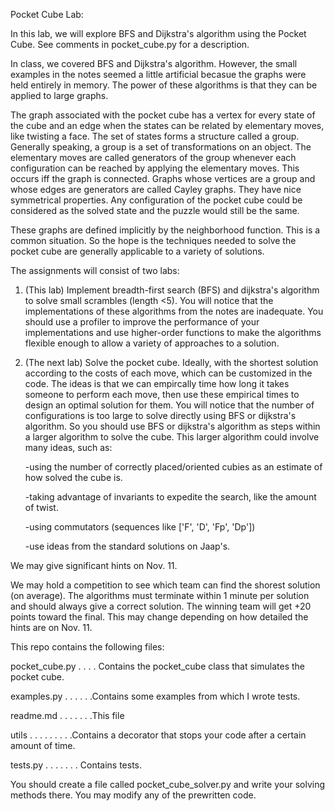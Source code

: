 Pocket Cube Lab:

In this lab, we will explore BFS and Dijkstra's algorithm using the Pocket Cube. See comments in pocket_cube.py for a description.

In class, we covered BFS and Dijkstra's algorithm. However, the small examples in the notes seemed a little artificial becasue the graphs were held entirely in memory. The power of these algorithms is that they can be applied to large graphs.

The graph associated with the pocket cube has a vertex for every state of the cube and an edge when the states can be related by elementary moves, like twisting a face. The set of states forms a structure called a group. Generally speaking, a group is a set of transformations on an object. The elementary moves are called generators of the group whenever each configuration can be reached by applying the elementary moves. This occurs iff the graph is connected. Graphs whose vertices are a group and whose edges are generators are called Cayley graphs. They have nice symmetrical properties. Any configuration of the pocket cube could be considered as the solved state and the puzzle would still be the same.

These graphs are defined implicitly by the neighborhood function. This is a common situation. So the hope is the techniques needed to solve the pocket cube are generally applicable to a variety of solutions.

The assignments will consist of two labs:

1. (This lab) Implement breadth-first search (BFS) and dijkstra's algorithm to solve small scrambles (length <5). You will notice that the implementations of these algorithms from the notes are inadequate. You should use a profiler to improve the performance of your implementations and use higher-order functions to make the algorithms flexible enough to allow a variety of approaches to a solution.

2. (The next lab) Solve the pocket cube. Ideally, with the shortest solution according to the costs of each move, which can be customized in the code. The ideas is that we can empircally time how long it takes someone to perform each move, then use these empirical times to design an optimal solution for them. You will notice that the number of configurations is too large to solve directly using BFS or dijkstra's algorithm. So you should use BFS or dijkstra's algorithm as steps within a larger algorithm to solve the cube. This larger algorithm could involve many ideas, such as:

   -using the number of correctly placed/oriented cubies as an estimate of how solved the cube is.
   
   -taking advantage of invariants to expedite the search, like the amount of twist.
   
   -using commutators (sequences like ['F', 'D', 'Fp', 'Dp'])
   
   -use ideas from the standard solutions on Jaap's.

We may give significant hints on Nov. 11.

We may hold a competition to see which team can find the shorest solution (on average). The algorithms must terminate within 1 minute per solution and should always give a correct solution. The winning team will get +20 points toward the final. This may change depending on how detailed the hints are on Nov. 11.


This repo contains the following files:

pocket_cube.py . . . . Contains the pocket_cube class that simulates the pocket cube.

examples.py . . . . . .Contains some examples from which I wrote tests.

readme.md . . . . . . .This file

utils . . . . . . . . .Contains a decorator that stops your code after a certain amount of time.

tests.py . . . . . . . Contains tests.

You should create a file called pocket_cube_solver.py and write your solving methods there.
You may modify any of the prewritten code.
